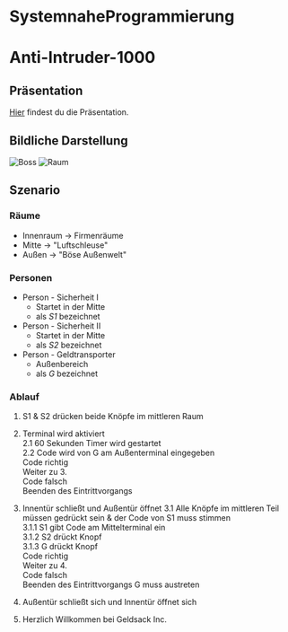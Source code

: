 # SystemnaheProgrammierung
# Anti-Intruder-1000

## Präsentation

[Hier](https://unk3wn.github.io/SystemnaheProgrammierung/) findest du die Präsentation.

## Bildliche Darstellung

![Boss](https://github.com/Unk3wn/SystemnaheProgrammierung/blob/master/docs/ressources/images/boss.png)
![Raum](https://github.com/Unk3wn/SystemnaheProgrammierung/blob/master/docs/ressources/images/1_COM.png)

## Szenario

### Räume
* Innenraum -> Firmenräume
* Mitte -> "Luftschleuse"
* Außen -> "Böse Außenwelt"

### Personen
* Person - Sicherheit I 
  * Startet in der Mitte
  * als *S1* bezeichnet
* Person - Sicherheit II
  * Startet in der Mitte
  * als *S2* bezeichnet
* Person - Geldtransporter
  * Außenbereich
  * als *G* bezeichnet

### Ablauf
1. S1 & S2 drücken beide Knöpfe im mittleren Raum

2. Terminal wird aktiviert <br>
  2.1 60 Sekunden Timer wird gestartet <br>
  2.2 Code wird von G am Außenterminal eingegeben <br>
   Code richtig <br>
   Weiter zu 3. <br>
   Code falsch <br>
   Beenden des Eintrittvorgangs
   
3. Innentür schließt und Außentür öffnet
  3.1 Alle Knöpfe im mittleren Teil müssen gedrückt sein & der Code von S1 muss stimmen <br>
    3.1.1 S1 gibt Code am Mittelterminal ein <br>
    3.1.2 S2 drückt Knopf <br>
    3.1.3 G drückt Knopf <br>
     Code richtig <br>
     Weiter zu 4. <br>
     Code falsch <br>
     Beenden des Eintrittvorgangs G muss austreten
     
4. Außentür schließt sich und Innentür öffnet sich

5. Herzlich Willkommen bei Geldsack Inc.
